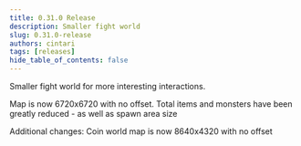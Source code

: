 ```yaml
---
title: 0.31.0 Release
description: Smaller fight world
slug: 0.31.0-release
authors: cintari
tags: [releases]
hide_table_of_contents: false
---
```


Smaller fight world for more interesting interactions.

<!-- truncate -->

Map is now 6720x6720 with no offset.
Total items and monsters have been greatly reduced - as well as spawn area size

Additional changes:
Coin world map is now 8640x4320 with no offset
